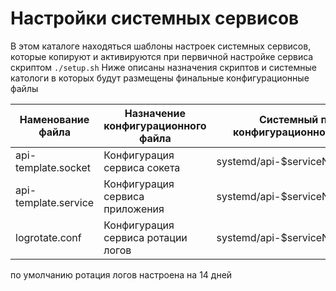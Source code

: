 Настройки системных сервисов
============================

В этом каталоге находяться шаблоны настроек системных сервисов, которые копируют и активируются при первичной настройке сервиса скриптом ```./setup.sh```
Ниже описаны назначения скриптов и системные катологи в которых будут размещены финальные конфигурационные файлы

Наменование файла   |Назначение конфигурационного файла  |Системный путь конфигурационного файла
--------------------|------------------------------------|--------------------------------------
api-template.socket | Конфигурация сервиса сокета        | systemd/api-$serviceName.socket 
api-template.service| Конфигурация сервиса приложения    | systemd/api-$serviceName.service 
logrotate.conf      | Конфигурация сервиса ротации логов | systemd/api-$serviceName.service 

по умолчанию ротация логов настроена на 14 дней 